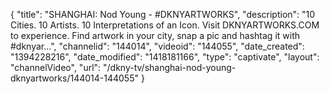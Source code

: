 {
    "title": "SHANGHAI: Nod Young - #DKNYARTWORKS",
    "description": "10 Cities. 10 Artists. 10 Interpretations of an Icon. Visit DKNYARTWORKS.COM to experience. Find artwork in your city, snap a pic and hashtag it with #dknyar...",
    "channelid": "144014",
    "videoid": "144055",
    "date_created": "1394228216",
    "date_modified": "1418181166",
    "type": "captivate",
    "layout": "channelVideo",
    "url": "\/dkny-tv\/shanghai-nod-young-dknyartworks\/144014-144055"
}